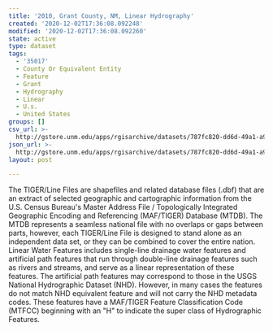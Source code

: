 ```yaml
---
title: '2010, Grant County, NM, Linear Hydrography'
created: '2020-12-02T17:36:08.092248'
modified: '2020-12-02T17:36:08.092260'
state: active
type: dataset
tags:
  - '35017'
  - County Or Equivalent Entity
  - Feature
  - Grant
  - Hydrography
  - Linear
  - U.s.
  - United States
groups: []
csv_url: >-
  http://gstore.unm.edu/apps/rgisarchive/datasets/787fc820-dd6d-49a1-a950-20362291f103/tl_2010_35017_linearwater.derived.csv
json_url: >-
  http://gstore.unm.edu/apps/rgisarchive/datasets/787fc820-dd6d-49a1-a950-20362291f103/tl_2010_35017_linearwater.derived.json
layout: post

---
```

The TIGER/Line Files are shapefiles and related database files (.dbf) that are an extract of selected geographic and cartographic information from the U.S. Census Bureau's Master Address File / Topologically Integrated Geographic Encoding and Referencing (MAF/TIGER) Database (MTDB).  The MTDB represents a seamless national file with no overlaps or gaps between parts, however, each TIGER/Line File is designed to stand alone as an independent data set, or they can be combined to cover the entire nation.  Linear Water Features includes single-line drainage water features and artificial path features that run through double-line drainage features such as rivers and streams, and serve as a linear representation of these features.  The artificial path features may correspond to those in the USGS National Hydrographic Dataset (NHD).  However, in many cases the features do not match NHD equivalent feature and will not carry the NHD metadata codes.  These features have a MAF/TIGER Feature Classification Code (MTFCC) beginning with an "H" to indicate the super class of Hydrographic Features.  

